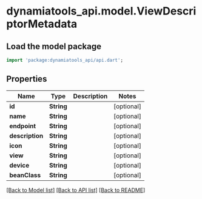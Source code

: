 # dynamiatools_api.model.ViewDescriptorMetadata

## Load the model package
```dart
import 'package:dynamiatools_api/api.dart';
```

## Properties
Name | Type | Description | Notes
------------ | ------------- | ------------- | -------------
**id** | **String** |  | [optional] 
**name** | **String** |  | [optional] 
**endpoint** | **String** |  | [optional] 
**description** | **String** |  | [optional] 
**icon** | **String** |  | [optional] 
**view** | **String** |  | [optional] 
**device** | **String** |  | [optional] 
**beanClass** | **String** |  | [optional] 

[[Back to Model list]](../README.md#documentation-for-models) [[Back to API list]](../README.md#documentation-for-api-endpoints) [[Back to README]](../README.md)


